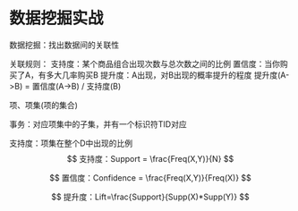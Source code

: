 # 数据挖掘实战

数据挖掘：找出数据间的关联性 

关联规则：
    支持度：某个商品组合出现次数与总次数之间的比例
    置信度：当你购买了A，有多大几率购买B
    提升度：A出现，对B出现的概率提升的程度
        提升度(A->B) = 置信度(A->B) / 支持度(B)

项、项集(项的集合)

事务：对应项集中的子集，并有一个标识符TID对应

支持度：项集在整个D中出现的比例
$$
支持度：Support = \frac{Freq(X,Y)}{N}
$$

$$
置信度：Confidence = \frac{Freq(X,Y)}{Freq(X)}
$$

$$
提升度：Lift=\frac{Support}{Supp(X)*Supp(Y)}
$$

